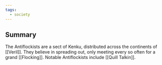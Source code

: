 ```yaml
---
tags:
  - society
---
```

## Summary

The Antiflockists are a sect of Kenku, distributed across the continents of [[Veril]]. They believe in spreading out, only meeting every so often for a grand [[Flocking]]. Notable Antiflockists include [[Quill Talkin]]. 